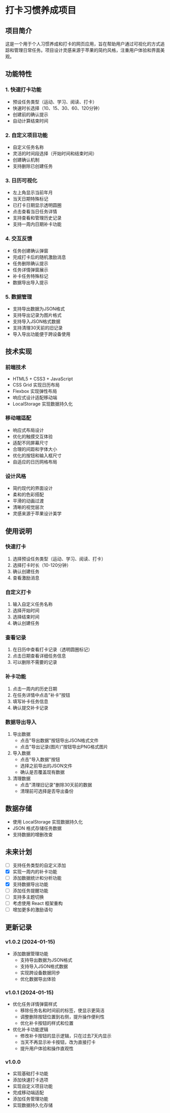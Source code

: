 # 打卡习惯养成项目

## 项目简介

这是一个用于个人习惯养成和打卡的网页应用，旨在帮助用户通过可视化的方式追踪和管理日常任务。项目设计灵感来源于苹果的简约风格，注重用户体验和界面美观。

## 功能特性

### 1. 快速打卡功能
- 预设任务类型（运动、学习、阅读、打卡）
- 快速时长选择（10、15、30、60、120分钟）
- 创建前的确认提示
- 自动计算结束时间

### 2. 自定义项目功能
- 自定义任务名称
- 灵活的时间段选择（开始时间和结束时间）
- 创建确认机制
- 支持删除已创建任务

### 3. 日历可视化
- 左上角显示当前年月
- 当天日期特殊标记
- 已打卡日期显示透明圆圈
- 点击查看当日任务详情
- 支持查看和管理历史记录
- 支持一周内日期补卡功能

### 4. 交互反馈
- 任务创建确认弹窗
- 完成打卡后的随机激励消息
- 任务删除确认提示
- 任务详情弹窗展示
- 补卡任务特殊标记
- 数据导出导入提示

### 5. 数据管理
- 支持导出数据为JSON格式
- 支持导出记录为图片格式
- 支持导入JSON格式数据
- 支持清理30天前的旧记录
- 导入导出功能便于跨设备使用

## 技术实现

### 前端技术
- HTML5 + CSS3 + JavaScript
- CSS Grid 实现日历布局
- Flexbox 实现弹性布局
- 响应式设计适配移动端
- LocalStorage 实现数据持久化

### 移动端适配
- 响应式布局设计
- 优化的触摸交互体验
- 适配不同屏幕尺寸
- 合理的间距和字体大小
- 优化的按钮和输入框尺寸
- 自适应的日历网格布局

### 设计风格
- 简约现代的界面设计
- 柔和的色彩搭配
- 平滑的动画过渡
- 清晰的视觉层次
- 灵感来源于苹果设计美学

## 使用说明

### 快速打卡
1. 选择预设任务类型（运动、学习、阅读、打卡）
2. 选择打卡时长（10-120分钟）
3. 确认创建任务
4. 查看激励消息

### 自定义打卡
1. 输入自定义任务名称
2. 选择开始时间
3. 选择结束时间
4. 确认创建任务

### 查看记录
1. 在日历中查看打卡记录（透明圆圈标记）
2. 点击日期查看详细任务信息
3. 可以删除不需要的记录

### 补卡功能
1. 点击一周内的历史日期
2. 在任务详情中点击"补卡"按钮
3. 填写补卡任务信息
4. 确认提交补卡记录

### 数据导出导入
1. 导出数据
   - 点击"导出数据"按钮导出JSON格式文件
   - 点击"导出记录(图片)"按钮导出PNG格式图片
2. 导入数据
   - 点击"导入数据"按钮
   - 选择之前导出的JSON文件
   - 确认是否覆盖现有数据
3. 清理数据
   - 点击"清理旧记录"删除30天前的数据
   - 清理前可选择是否导出备份

## 数据存储
- 使用 LocalStorage 实现数据持久化
- JSON 格式存储任务数据
- 支持数据的增删改查

## 未来计划
- [ ] 支持任务类型的自定义添加
- [x] 实现一周内的补卡功能
- [ ] 添加数据统计和分析功能
- [x] 支持数据导出功能
- [ ] 添加任务提醒功能
- [ ] 支持多主题切换
- [ ] 考虑使用 React 框架重构
- [ ] 增加更多的激励语句

## 更新记录

### v1.0.2 (2024-01-15)
- 添加数据管理功能
  - 支持导出数据为JSON格式
  - 支持导入JSON格式数据
  - 实现跨设备数据同步
  - 优化数据导出体验

### v1.0.1 (2024-01-15)
- 优化任务详情弹窗样式
  - 移除任务名和时间前的标签，使显示更简洁
  - 调整删除按钮位置到右侧，提升操作便利性
  - 优化补卡按钮的样式和位置
- 优化补卡功能逻辑
  - 修改补卡按钮的显示逻辑，只在过去7天内显示
  - 当天不再显示补卡按钮，改为直接打卡
  - 提升用户体验和操作直观性

### v1.0.0
- 实现基础打卡功能
- 添加快速打卡选项
- 实现自定义项目功能
- 完成移动端适配
- 添加任务管理功能
- 实现数据持久化存储 